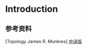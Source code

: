 # Introduction

## 参考资料

[Topology James R. Munkres] [中译版][TopologyJRM]

[TopologyJRM]: /Library/拓扑学（第二版）熊金城译.pdf
